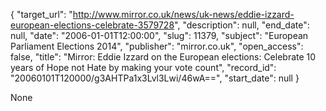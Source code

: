 {
  "target_url": "http://www.mirror.co.uk/news/uk-news/eddie-izzard-european-elections-celebrate-3579728", 
  "description": null, 
  "end_date": null, 
  "date": "2006-01-01T12:00:00", 
  "slug": 11379, 
  "subject": "European Parliament Elections 2014", 
  "publisher": "mirror.co.uk", 
  "open_access": false, 
  "title": "Mirror: Eddie Izzard on the European elections: Celebrate 10 years of Hope not Hate by making your vote count", 
  "record_id": "20060101T120000/g3AHTPa1x3Lvl3Lwi/46wA==", 
  "start_date": null
}

None